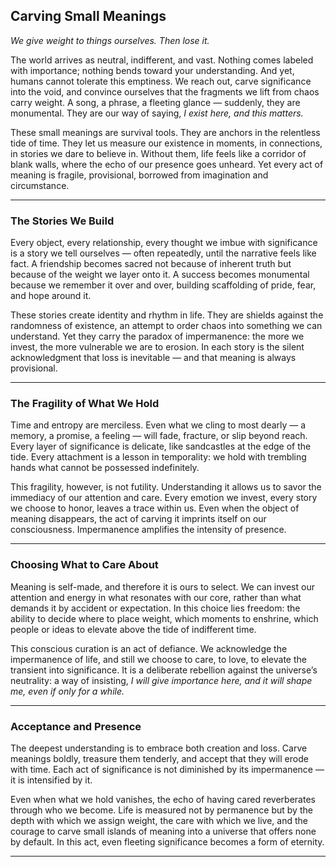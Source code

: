 ## **Carving Small Meanings**

*We give weight to things ourselves. Then lose it.*

The world arrives as neutral, indifferent, and vast. Nothing comes labeled with importance; nothing bends toward your understanding. And yet, humans cannot tolerate this emptiness. We reach out, carve significance into the void, and convince ourselves that the fragments we lift from chaos carry weight. A song, a phrase, a fleeting glance — suddenly, they are monumental. They are our way of saying, *I exist here, and this matters.*

These small meanings are survival tools. They are anchors in the relentless tide of time. They let us measure our existence in moments, in connections, in stories we dare to believe in. Without them, life feels like a corridor of blank walls, where the echo of our presence goes unheard. Yet every act of meaning is fragile, provisional, borrowed from imagination and circumstance.

---

### **The Stories We Build**

Every object, every relationship, every thought we imbue with significance is a story we tell ourselves — often repeatedly, until the narrative feels like fact. A friendship becomes sacred not because of inherent truth but because of the weight we layer onto it. A success becomes monumental because we remember it over and over, building scaffolding of pride, fear, and hope around it.

These stories create identity and rhythm in life. They are shields against the randomness of existence, an attempt to order chaos into something we can understand. Yet they carry the paradox of impermanence: the more we invest, the more vulnerable we are to erosion. In each story is the silent acknowledgment that loss is inevitable — and that meaning is always provisional.

---

### **The Fragility of What We Hold**

Time and entropy are merciless. Even what we cling to most dearly — a memory, a promise, a feeling — will fade, fracture, or slip beyond reach. Every layer of significance is delicate, like sandcastles at the edge of the tide. Every attachment is a lesson in temporality: we hold with trembling hands what cannot be possessed indefinitely.

This fragility, however, is not futility. Understanding it allows us to savor the immediacy of our attention and care. Every emotion we invest, every story we choose to honor, leaves a trace within us. Even when the object of meaning disappears, the act of carving it imprints itself on our consciousness. Impermanence amplifies the intensity of presence.

---

### **Choosing What to Care About**

Meaning is self-made, and therefore it is ours to select. We can invest our attention and energy in what resonates with our core, rather than what demands it by accident or expectation. In this choice lies freedom: the ability to decide where to place weight, which moments to enshrine, which people or ideas to elevate above the tide of indifferent time.

This conscious curation is an act of defiance. We acknowledge the impermanence of life, and still we choose to care, to love, to elevate the transient into significance. It is a deliberate rebellion against the universe’s neutrality: a way of insisting, *I will give importance here, and it will shape me, even if only for a while.*

---

### **Acceptance and Presence**

The deepest understanding is to embrace both creation and loss. Carve meanings boldly, treasure them tenderly, and accept that they will erode with time. Each act of significance is not diminished by its impermanence — it is intensified by it.

Even when what we hold vanishes, the echo of having cared reverberates through who we become. Life is measured not by permanence but by the depth with which we assign weight, the care with which we live, and the courage to carve small islands of meaning into a universe that offers none by default. In this act, even fleeting significance becomes a form of eternity.

---

